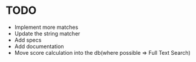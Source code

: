 # TODO

- Implement more matches
- Update the string matcher
- Add specs
- Add documentation
- Move score calculation into the db(where possible => Full Text Search)
